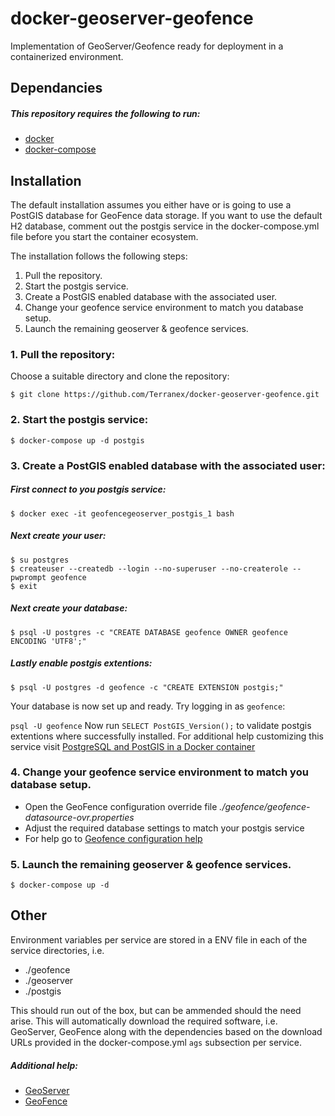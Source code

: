 # docker-geoserver-geofence
Implementation of GeoServer/Geofence ready for deployment in a containerized environment.

## Dependancies
##### This repository requires the following to run:
- [docker](https://docs.docker.com/linux/step_one/)
- [docker-compose](https://docs.docker.com/compose/install/)

## Installation
The default installation assumes you either have or is going to use a PostGIS database for GeoFence data storage. 
If you want to use the default H2 database, comment out the postgis service in the docker-compose.yml file before you start the container ecosystem.

The installation follows the following steps:

1. Pull the repository.
2. Start the postgis service.
3. Create a PostGIS enabled database with the associated user.
4. Change your geofence service environment to match you database setup.
5. Launch the remaining geoserver & geofence services.

### 1. Pull the repository:
Choose a suitable directory and clone the repository:

`$ git clone https://github.com/Terranex/docker-geoserver-geofence.git`

### 2. Start the postgis service:
`$ docker-compose up -d postgis`

### 3. Create a PostGIS enabled database with the associated user:
##### First connect to you postgis service:
`$ docker exec -it geofencegeoserver_postgis_1 bash`
##### Next create your user:
```
$ su postgres
$ createuser --createdb --login --no-superuser --no-createrole --pwprompt geofence
$ exit
```
##### Next create your database:
`$ psql -U postgres -c "CREATE DATABASE geofence OWNER geofence ENCODING 'UTF8';"`
##### Lastly enable postgis extentions:
`$ psql -U postgres -d geofence -c "CREATE EXTENSION postgis;"`

Your database is now set up and ready. 
Try logging in as `geofence`:

`psql -U geofence`
Now run `SELECT PostGIS_Version();` to validate postgis extentions where successfully installed.
For additional help customizing this service visit [PostgreSQL and PostGIS in a Docker container](https://hub.docker.com/r/cheewai/postgis/)

### 4. Change your geofence service environment to match you database setup.
 - Open the GeoFence configuration override file *./geofence/geofence-datasource-ovr.properties*
 - Adjust the required database settings to match your postgis service
 - For help go to [Geofence configuration help](https://github.com/geoserver/geofence/wiki/GeoFence-configuration)

### 5. Launch the remaining geoserver & geofence services.
`$ docker-compose up -d`


## Other
Environment variables per service are stored in a ENV file in each of the service directories, i.e.
- ./geofence
- ./geoserver
- ./postgis

This should run out of the box, but can be ammended should the need arise.
This will automatically download the required software, i.e. GeoServer, GeoFence along with the dependencies based on the download URLs provided in the docker-compose.yml `ags` subsection per service.

##### Additional help:
- [GeoServer](http://docs.geoserver.org/)
- [GeoFence](https://github.com/geoserver/geofence/wiki)
